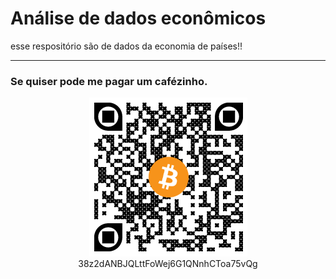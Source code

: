 # Análise de dados econômicos
esse respositório são de dados da economia de países!!

---
### Se quiser pode me pagar um cafézinho.


<div align="center">

![38z2dANBJQLttFoWej6G1QNnhCToa75vQg](img/donate-on.png)\
38z2dANBJQLttFoWej6G1QNnhCToa75vQg

<!--Ou vc pode contribuir tbm via a Lightining network do BTC com apenas 500 sats
<div align="center">

![](/img/ln-donate.png)


</div>-->